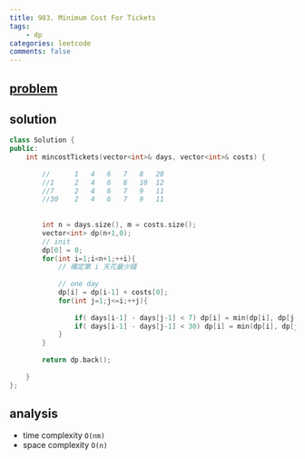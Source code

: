 ```yaml
---
title: 983. Minimum Cost For Tickets
tags:  
    - dp
categories: leetcode
comments: false
---
```



## [problem](https://leetcode.com/problems/minimum-cost-for-tickets/)


## solution
```c++
class Solution {
public:
    int mincostTickets(vector<int>& days, vector<int>& costs) {
        
        //      1   4   6   7   8   20
        //1     2   4   6   8   10  12
        //7     2   4   6   7   9   11
        //30    2   4   6   7   9   11
        
        
        int n = days.size(), m = costs.size();
        vector<int> dp(n+1,0);
        // init
        dp[0] = 0;
        for(int i=1;i<n+1;++i){
            // 確定第 i 天花最少錢
            
            // one day
            dp[i] = dp[i-1] + costs[0];
            for(int j=1;j<=i;++j){
                
                if( days[i-1] - days[j-1] < 7) dp[i] = min(dp[i], dp[j-1] + costs[1]);
                if( days[i-1] - days[j-1] < 30) dp[i] = min(dp[i], dp[j-1] + costs[2]);
            }
        }
        
        return dp.back();
        
    }
};
```


## analysis
- time complexity `O(nm)`
- space complexity `O(n)`